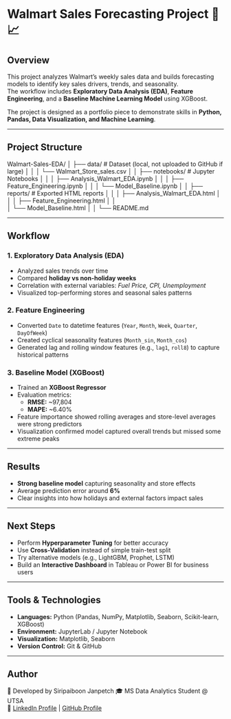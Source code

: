 # Walmart Sales Forecasting Project 🛒📈

## Overview
This project analyzes Walmart’s weekly sales data and builds forecasting models to identify key sales drivers, trends, and seasonality.  
The workflow includes **Exploratory Data Analysis (EDA)**, **Feature Engineering**, and a **Baseline Machine Learning Model** using XGBoost.  

The project is designed as a portfolio piece to demonstrate skills in **Python, Pandas, Data Visualization, and Machine Learning**.

---

## Project Structure
Walmart-Sales-EDA/
│
├── data/ # Dataset (local, not uploaded to GitHub if large)
│   │
│   └── Walmart_Store_sales.csv
│
│
├── notebooks/ # Jupyter Notebooks
│   │
│   ├── Analysis_Walmart_EDA.ipynb
│   │
│   ├── Feature_Engineering.ipynb
│   │
│   └── Model_Baseline.ipynb
│
│
├── reports/ # Exported HTML reports
│   │
│   ├── Analysis_Walmart_EDA.html
│   │
│   ├── Feature_Engineering.html
│   │  
│   └── Model_Baseline.html
│
│
└── README.md


---

## Workflow
### 1. Exploratory Data Analysis (EDA)
- Analyzed sales trends over time  
- Compared **holiday vs non-holiday weeks**  
- Correlation with external variables: *Fuel Price, CPI, Unemployment*  
- Visualized top-performing stores and seasonal sales patterns  

### 2. Feature Engineering
- Converted `Date` to datetime features (`Year`, `Month`, `Week`, `Quarter`, `DayOfWeek`)  
- Created cyclical seasonality features (`Month_sin`, `Month_cos`)  
- Generated lag and rolling window features (e.g., `lag1`, `roll8`) to capture historical patterns  

### 3. Baseline Model (XGBoost)
- Trained an **XGBoost Regressor**  
- Evaluation metrics:
  - **RMSE:** ~97,804  
  - **MAPE:** ~6.40%  
- Feature importance showed rolling averages and store-level averages were strong predictors  
- Visualization confirmed model captured overall trends but missed some extreme peaks  

---

## Results
- **Strong baseline model** capturing seasonality and store effects  
- Average prediction error around **6%**  
- Clear insights into how holidays and external factors impact sales  

---

## Next Steps
- Perform **Hyperparameter Tuning** for better accuracy  
- Use **Cross-Validation** instead of simple train-test split  
- Try alternative models (e.g., LightGBM, Prophet, LSTM)  
- Build an **Interactive Dashboard** in Tableau or Power BI for business users  

---

## Tools & Technologies
- **Languages:** Python (Pandas, NumPy, Matplotlib, Seaborn, Scikit-learn, XGBoost)  
- **Environment:** JupyterLab / Jupyter Notebook  
- **Visualization:** Matplotlib, Seaborn  
- **Version Control:** Git & GitHub  

---

## Author
👤 Developed by Siripaiboon Janpetch 
🎓 MS Data Analytics Student @ UTSA  
🔗 [LinkedIn Profile](www.linkedin.com/in/siripaiboon-janpetch) | [GitHub Profile](https://github.com/2Flame2Hot)  

